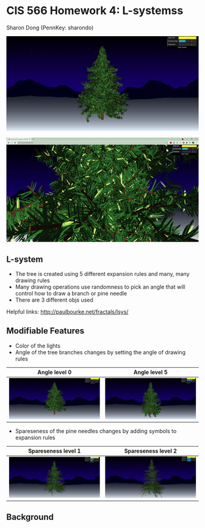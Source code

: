 # CIS 566 Homework 4: L-systemss
Sharon Dong (PennKey: sharondo)

![screenshot](christmastree.PNG)

![screenshot](lights.gif)

## L-system
- The tree is created using 5 different expansion rules and many, many drawing rules
- Many drawing operations use randomness to pick an angle that will control how to draw a branch or pine needle
- There are 3 different objs used 

Helpful links:
http://paulbourke.net/fractals/lsys/

## Modifiable Features
- Color of the lights
- Angle of the tree branches changes by setting the angle of drawing rules

Angle level 0             |  Angle level 5
:-------------------------:|:-------------------------:
![](treeAngle1.PNG)  |  ![](treeAngle2.PNG)

- Spareseness of the pine needles changes by adding symbols to expansion rules

Spareseness level 1        |  Spareseness level 2
:-------------------------:|:-------------------------:
![](treeSparse1.PNG)  |  ![](treeSparse2.PNG)

## Background

